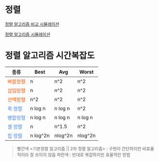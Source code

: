 # 정렬

[정렬 알고리즘 비교 시뮬레이션](https://www.toptal.com/developers/sorting-algorithms)

[정렬 알고리즘 시뮬레이션](https://visualgo.net/en/sorting)

# 정렬 알고리즘 시간복잡도

| 종류                                 | Best     | Avg     | Worst   |
| ------------------------------------ | -------- | ------- | ------- |
| <span style="color:#ff5500">버블정렬 | n        | n^2     | n^2     |
| <span style="color:#ff5500">삽입정렬 | n        | n^2     | n^2     |
| <span style="color:#ff5500">선택정렬 | n^2      | n^2     | n^2     |
| <span style="color:#4285f4">퀵 정렬  | n log n  | n log n | n^2     |
| <span style="color:#4285f4">병합정렬 | n log n  | n log n | n log n |
| <span style="color:#4285f4">셸 정렬  | n        | n^1.5   | n^2     |
| <span style="color:#4285f4">힙 정렬  | n log^2n | nlog^2n | nlog^2n |

> 빨간색 <기본정렬 알고리즘 || 2차 정렬 알고리즘> : 구현이 간단하지만 비효율적이라 잘 쓰이지 않음
> 파란색 : 반대로 복잡하지만 효율적인 방법
